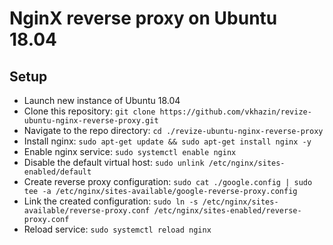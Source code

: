 # NginX reverse proxy on Ubuntu 18.04

## Setup

* Launch new instance of Ubuntu 18.04
* Clone this repository: `git clone https://github.com/vkhazin/revize-ubuntu-nginx-reverse-proxy.git`
* Navigate to the repo directory: `cd ./revize-ubuntu-nginx-reverse-proxy`
* Install nginx: `sudo apt-get update && sudo apt-get install nginx -y`
* Enable nginx service: `sudo systemctl enable nginx`
* Disable the default virtual host: `sudo unlink /etc/nginx/sites-enabled/default`
* Create reverse proxy configuration: `sudo cat ./google.config | sudo tee -a /etc/nginx/sites-available/google-reverse-proxy.config`
* Link the created configuration: `sudo ln -s /etc/nginx/sites-available/reverse-proxy.conf /etc/nginx/sites-enabled/reverse-proxy.conf`
* Reload service: `sudo systemctl reload nginx`
